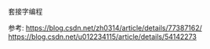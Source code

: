 套接字编程

参考: https://blog.csdn.net/zh0314/article/details/77387162/
	 https://blog.csdn.net/u012234115/article/details/54142273
	 